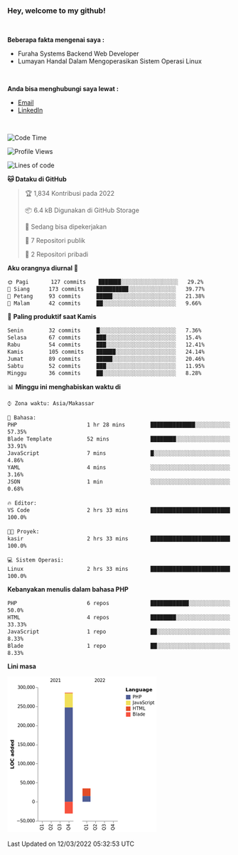 <h3>Hey, welcome to my github!</h3>

<br>

<p><strong>Beberapa fakta mengenai saya :</strong></p>

<ul>
  <li>Furaha Systems Backend Web Developer</li>
  <li>Lumayan Handal Dalam Mengoperasikan Sistem Operasi Linux</li>
</ul>

<br>

<p><strong>Anda bisa menghubungi saya lewat :</strong></p>

<ul>
  <li><a href="mailto:renaldiapriyanto419@gmail.com">Email</a></li>
  <li><a href="https://www.linkedin.com/in/renaldi-kadang-314314206/">LinkedIn</a></li>
</ul>

<br>

<!--START_SECTION:waka-->
![Code Time](http://img.shields.io/badge/Code%20Time-36%20hrs%207%20mins-blue)

![Profile Views](http://img.shields.io/badge/Profil%20dilihat-17-blue)

![Lines of code](https://img.shields.io/badge/Sejak%20Hello%20World%20aku%20telah%20menulis-291%20Thousand%20baris%20kode-blue)

**🐱 Dataku di GitHub** 

> 🏆 1,834 Kontribusi pada 2022
 > 
> 📦 6.4 kB Digunakan di GitHub Storage 
 > 
> 💼 Sedang bisa dipekerjakan
 > 
> 📜 7 Repositori publik 
 > 
> 🔑 2 Repositori pribadi  
 > 
**Aku orangnya diurnal 🐤** 

```text
🌞 Pagi       127 commits    ███████░░░░░░░░░░░░░░░░░░   29.2% 
🌆 Siang      173 commits    ██████████░░░░░░░░░░░░░░░   39.77% 
🌃 Petang     93 commits     █████░░░░░░░░░░░░░░░░░░░░   21.38% 
🌙 Malam      42 commits     ██░░░░░░░░░░░░░░░░░░░░░░░   9.66%

```
📅 **Paling produktif saat Kamis** 

```text
Senin        32 commits     █░░░░░░░░░░░░░░░░░░░░░░░░   7.36% 
Selasa       67 commits     ███░░░░░░░░░░░░░░░░░░░░░░   15.4% 
Rabu         54 commits     ███░░░░░░░░░░░░░░░░░░░░░░   12.41% 
Kamis        105 commits    ██████░░░░░░░░░░░░░░░░░░░   24.14% 
Jumat        89 commits     █████░░░░░░░░░░░░░░░░░░░░   20.46% 
Sabtu        52 commits     ███░░░░░░░░░░░░░░░░░░░░░░   11.95% 
Minggu       36 commits     ██░░░░░░░░░░░░░░░░░░░░░░░   8.28%

```


📊 **Minggu ini menghabiskan waktu di** 

```text
⌚︎ Zona waktu: Asia/Makassar

💬 Bahasa: 
PHP                      1 hr 28 mins        ██████████████░░░░░░░░░░░   57.35% 
Blade Template           52 mins             ████████░░░░░░░░░░░░░░░░░   33.91% 
JavaScript               7 mins              █░░░░░░░░░░░░░░░░░░░░░░░░   4.86% 
YAML                     4 mins              ░░░░░░░░░░░░░░░░░░░░░░░░░   3.16% 
JSON                     1 min               ░░░░░░░░░░░░░░░░░░░░░░░░░   0.68%

🔥 Editor: 
VS Code                  2 hrs 33 mins       █████████████████████████   100.0%

🐱‍💻 Proyek: 
kasir                    2 hrs 33 mins       █████████████████████████   100.0%

💻 Sistem Operasi: 
Linux                    2 hrs 33 mins       █████████████████████████   100.0%

```

**Kebanyakan menulis dalam bahasa PHP** 

```text
PHP                      6 repos             ████████████░░░░░░░░░░░░░   50.0% 
HTML                     4 repos             ████████░░░░░░░░░░░░░░░░░   33.33% 
JavaScript               1 repo              ██░░░░░░░░░░░░░░░░░░░░░░░   8.33% 
Blade                    1 repo              ██░░░░░░░░░░░░░░░░░░░░░░░   8.33%

```


**Lini masa**

![Chart not found](https://raw.githubusercontent.com/Sylent-Sys/Sylent-Sys/main/charts/bar_graph.png) 


 Last Updated on 12/03/2022 05:32:53 UTC
<!--END_SECTION:waka-->
